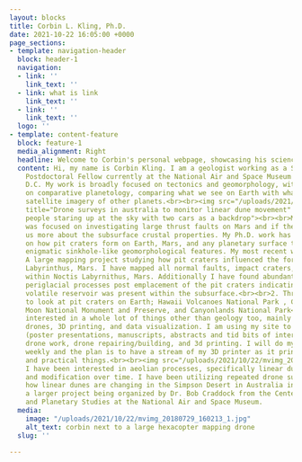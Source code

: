 ```yaml
---
layout: blocks
title: Corbin L. Kling, Ph.D.
date: 2021-10-22 16:05:00 +0000
page_sections:
- template: navigation-header
  block: header-1
  navigation:
  - link: ''
    link_text: ''
  - link: what is link
    link_text: ''
  - link: ''
    link_text: ''
  logo: ''
- template: content-feature
  block: feature-1
  media_alignment: Right
  headline: Welcome to Corbin's personal webpage, showcasing his science and hobbies
  content: Hi, my name is Corbin Kling. I am a geologist working as a Smithsonian
    Postdoctoral Fellow currently at the National Air and Space Museum in Washington
    D.C. My work is broadly focused on tectonics and geomorphology, with an emphasis
    on comparative planetology, comparing what we see on Earth with what we see in
    satellite imagery of other planets.<br><br><img src="/uploads/2021/10/22/dsc02982.JPG"
    title="Drone surveys in australia to monitor linear dune movement" alt="three
    people staring up at the sky with two cars as a backdrop"><br><br>My masters work
    was focused on investigating large thrust faults on Mars and if they could inform
    us more about the subsurface crustal properties. My Ph.D. work has been focused
    on how pit craters form on Earth, Mars, and any planetary surface that host these
    enigmatic sinkhole-like geomorphological features. My most recent work has included:<br><br>1.
    A large mapping project studying how pit craters influenced the formation Noctis
    Labyrinthus, Mars. I have mapped all normal faults, impact craters, and pit craters
    within Noctis Labyrnithus, Mars. Additionally I have found abundant evidence for
    periglacial processes post emplacement of the pit craters indicating some large
    volatile reservoir was present within the subsurface.<br><br>2. Three field campaigns
    to look at pit craters on Earth; Hawaii Volcanoes National Park , Craters of the
    Moon National Monument and Preserve, and Canyonlands National Park<br><br>I am
    interested in a whole lot of things other than geology too, mainly drones, racing
    drones, 3D printing, and data visualization. I am using my site to share science
    (poster presentations, manuscripts, abstracts and tid bits of interesting work),
    drone work, drone repairing/building, and 3d printing. I will do my best to update
    weekly and the plan is to have a stream of my 3D printer as it prints ridiculousness
    and practical things.<br><br><img src="/uploads/2021/10/22/mvimg_20180531_103715.jpg"><br><br>Additionally
    I have been interested in aeolian processes, specifically linear dune formation
    and modification over time. I have been utilizing repeated drone surveys to study
    how linear dunes are changing in the Simpson Desert in Australia in support of
    a larger project being organized by Dr. Bob Craddock from the Center of Earth
    and Planetary Studies at the National Air and Space Museum.
  media:
    image: "/uploads/2021/10/22/mvimg_20180729_160213_1.jpg"
    alt_text: corbin next to a large hexacopter mapping drone
  slug: ''

---
```

